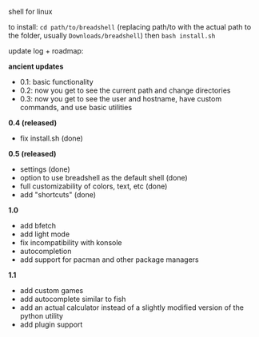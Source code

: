 shell for linux

to install:
`cd path/to/breadshell` (replacing path/to with the actual path to the folder, usually `Downloads/breadshell`)
then `bash install.sh`

update log + roadmap:

**ancient updates**

- 0.1: basic functionality
- 0.2: now you get to see the current path and change directories
- 0.3: now you get to see the user and hostname, have custom commands, and use basic utilities

**0.4 (released)**

- fix install.sh (done)

**0.5 (released)**

- settings (done)
- option to use breadshell as the default shell (done)
- full customizability of colors, text, etc (done)
- add "shortcuts" (done)

**1.0**

- add bfetch
- add light mode
- fix incompatibility with konsole
- autocompletion
- add support for pacman and other package managers

**1.1**

- add custom games
- add autocomplete similar to fish
- add an actual calculator instead of a slightly modified version of the python utility
- add plugin support
